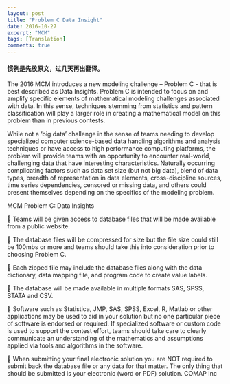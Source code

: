 ```yaml
---
layout: post
title: "Problem C Data Insight"
date: 2016-10-27
excerpt: "MCM"
tags: [Translation]
comments: true
---
```


#### 惯例是先放原文，过几天再出翻译。

The 2016 MCM introduces a new modeling challenge – Problem C - that is best described as
Data Insights. Problem C is intended to focus on and amplify specific elements of mathematical
modeling challenges associated with data. In this sense, techniques stemming from statistics and
pattern classification will play a larger role in creating a mathematical model on this problem
than in previous contests.

While not a ‘big data’ challenge in the sense of teams needing to develop specialized computer
science-based data handling algorithms and analysis techniques or have access to high
performance computing platforms, the problem will provide teams with an opportunity to
encounter real-world, challenging data that have interesting characteristics. Naturally occurring
complicating factors such as data set size (but not big data), blend of data types, breadth of
representation in data elements, cross-discipline sources, time series dependencies, censored or
missing data, and others could present themselves depending on the specifics of the modeling
problem.

MCM Problem C: Data Insights

 Teams will be given access to database files that will be made available from a public
website.

 The database files will be compressed for size but the file size could still be 100mbs or
more and teams should take this into consideration prior to choosing Problem C.

 Each zipped file may include the database files along with the data dictionary, data
mapping file, and program code to create value labels.

 The database will be made available in multiple formats SAS, SPSS, STATA and CSV.

 Software such as Statistica, JMP, SAS, SPSS, Excel, R, Matlab or other applications may
be used to aid in your solution but no one particular piece of software is endorsed or
required. If specialized software or custom code is used to support the contest effort,
teams should take care to clearly communicate an understanding of the mathematics and
assumptions applied via tools and algorithms in the software.

 When submitting your final electronic solution you are NOT required to submit back the
database file or any data for that matter. The only thing that should be submitted is your
electronic (word or PDF) solution.
COMAP Inc